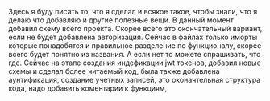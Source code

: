 Здесь я буду писать то, что я сделал и всякое такое, чтобы знали, что я делаю что добавляю и другие полезные вещи. В данный момент добавил схему всего проекта. Скорее всего это окончательный вариант, если не будет добавлена авторизация. Сейчас в файлах только иморты которые понадобятся и правильное разделение по функционалу, скорее всего будет понятно из названия. А если нет то можете спрашивать, что где.
Сейчас на этапе создания индефикации jwt токенов, добавил новые схемы и сделал более читаемый код, была также добавлена аунтификация, создание учетных записей, это оконачтельная структура кода, надо добавить коментарии к функциям, 